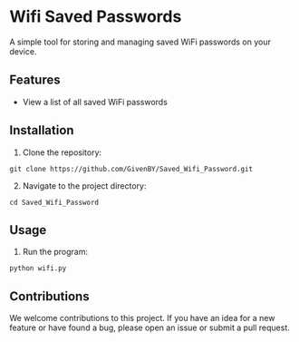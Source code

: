 # Wifi Saved Passwords

A simple tool for storing and managing saved WiFi passwords on your device.

## Features
- View a list of all saved WiFi passwords

## Installation

1. Clone the repository:
```
git clone https://github.com/GivenBY/Saved_Wifi_Password.git
```
2. Navigate to the project directory:
```
cd Saved_Wifi_Password
```

## Usage

1. Run the program:
```
python wifi.py
```

## Contributions

We welcome contributions to this project. If you have an idea for a new feature or have found a bug, please open an issue or submit a pull request.
